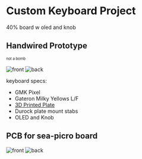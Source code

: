 # Custom Keyboard Project

40% board w oled and knob

## Handwired Prototype
<sup><sub>not a bomb</sub></sup>

![front](https://user-images.githubusercontent.com/108564248/208898033-6bb7d656-bd04-488e-bf8b-d9106bb84435.jpg)
![back](https://user-images.githubusercontent.com/108564248/208898024-f9b4ae7f-d105-4bff-a0b0-5b952149a2fb.jpg)

keyboard specs:
* GMK Pixel
* Gateron Milky Yellows L/F
* [3D Printed Plate](cad/plate_whole.stl)
* Durock plate mount stabs
* OLED and Knob

## PCB for sea-picro board

![front](https://user-images.githubusercontent.com/108564248/219946495-8a545749-f081-43b0-9c90-760be6e3b56b.png)
![back](https://user-images.githubusercontent.com/108564248/219946480-2f6a412b-f89c-4118-9c3d-973f8d630ec1.png)
